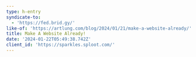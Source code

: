 ```yaml
---
type: h-entry
syndicate-to:
  - 'https://fed.brid.gy/'
like-of: 'https://artlung.com/blog/2024/01/21/make-a-website-already/'
title: Make A Website Already!
date: '2024-01-22T05:49:38.742Z'
client_id: 'https://sparkles.sploot.com/'
---
```


